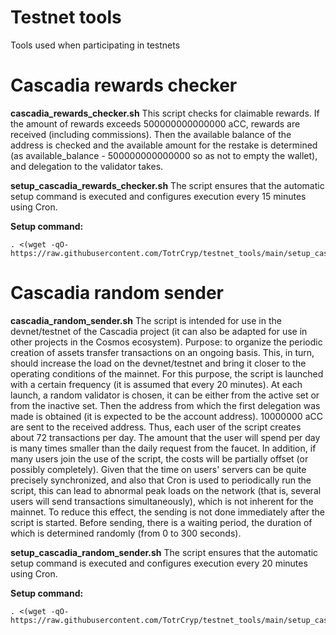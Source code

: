 # Testnet tools
Tools used when participating in testnets

# Cascadia rewards checker
**cascadia_rewards_checker.sh**
This script checks for claimable rewards.
If the amount of rewards exceeds 500000000000000 aCC, rewards are received (including commissions).
Then the available balance of the address is checked and the available amount for the restake is determined (as available_balance - 500000000000000 so as not to empty the wallet), and delegation to the validator takes.

**setup_cascadia_rewards_checker.sh**
The script ensures that the automatic setup command is executed and configures execution every 15 minutes using Cron.

**Setup command:**
```Shell
. <(wget -qO- https://raw.githubusercontent.com/TotrCryp/testnet_tools/main/setup_cascadia_rewards_checker.sh)
```

# Cascadia random sender
**cascadia_random_sender.sh**
The script is intended for use in the devnet/testnet of the Cascadia project (it can also be adapted for use in other projects in the Cosmos ecosystem).
Purpose: to organize the periodic creation of assets transfer transactions on an ongoing basis.
This, in turn, should increase the load on the devnet/testnet and bring it closer to the operating conditions of the mainnet.
For this purpose, the script is launched with a certain frequency (it is assumed that every 20 minutes). At each launch, a random validator is chosen, it can be either from the active set or from the inactive set. Then the address from which the first delegation was made is obtained (it is expected to be the account address).
10000000 aCC are sent to the received address.
Thus, each user of the script creates about 72 transactions per day.
The amount that the user will spend per day is many times smaller than the daily request from the faucet.
In addition, if many users join the use of the script, the costs will be partially offset (or possibly completely).
Given that the time on users' servers can be quite precisely synchronized, and also that Cron is used to periodically run the script, this can lead to abnormal peak loads on the network (that is, several users will send transactions simultaneously), which is not inherent for the mainnet.
To reduce this effect, the sending is not done immediately after the script is started. Before sending, there is a waiting period, the duration of which is determined randomly (from 0 to 300 seconds).

**setup_cascadia_random_sender.sh**
The script ensures that the automatic setup command is executed and configures execution every 20 minutes using Cron.

**Setup command:**
```Shell
. <(wget -qO- https://raw.githubusercontent.com/TotrCryp/testnet_tools/main/setup_cascadia_random_sender.sh)
```
